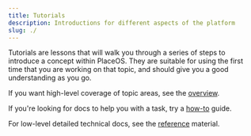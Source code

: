 ```yaml
---
title: Tutorials
description: Introductions for different aspects of the platform
slug: ./
---
```


Tutorials are lessons that will walk you through a series of steps to introduce a concept within PlaceOS.
They are suitable for using the first time that you are working on that topic, and should give you a good understanding as you go.

If you want high-level coverage of topic areas, see the [overview](../overview).

If you're looking for docs to help you with a task, try a [how-to](../how-to/) guide.

For low-level detailed technical docs, see the [reference](../reference/) material.
